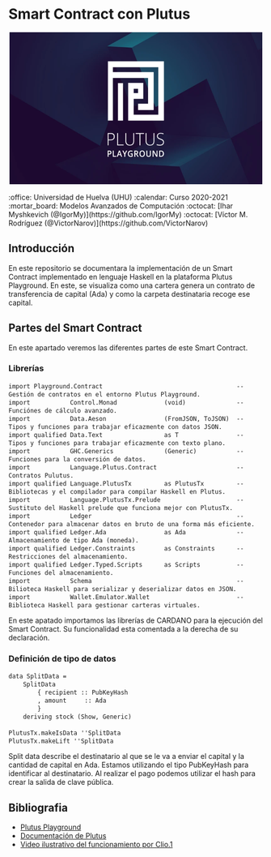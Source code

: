 # Smart Contract con Plutus
<p align="center">
  <img width="500" height="300" src="images/plutus.png">
</p>
:office: Universidad de Huelva (UHU)  
:calendar: Curso 2020-2021  
:mortar_board: Modelos Avanzados de Computación  
:octocat: [Ihar Myshkevich (@IgorMy)](https://github.com/IgorMy)  
:octocat: [Víctor M. Rodríguez (@VictorNarov)](https://github.com/VictorNarov)  

## Introducción
En este repositorio se documentara la implementación de un Smart Contract implementado en lenguaje Haskell en la plataforma Plutus Playground. 
En este, se visualiza como una cartera genera un contrato de transferencia de capital (Ada) y como la carpeta destinataria recoge ese capital. 

## Partes del Smart Contract
En este apartado veremos las diferentes partes de este Smart Contract.

### Librerías
```
import Playground.Contract                                     -- Gestión de contratos en el entorno Plutus Playground.
import           Control.Monad             (void)              -- Funciónes de cálculo avanzado.
import           Data.Aeson                (FromJSON, ToJSON)  -- Tipos y funciones para trabajar eficazmente con datos JSON.
import qualified Data.Text                 as T                -- Tipos y funciones para trabajar eficazmente con texto plano.
import           GHC.Generics              (Generic)           -- Funciones para la conversión de datos.
import           Language.Plutus.Contract                      -- Contratos Pulutus.
import qualified Language.PlutusTx         as PlutusTx         -- Bibliotecas y el compilador para compilar Haskell en Plutus.
import           Language.PlutusTx.Prelude                     -- Sustituto del Haskell prelude que funciona mejor con PlutusTx.
import           Ledger                                        -- Contenedor para almacenar datos en bruto de una forma más eficiente.
import qualified Ledger.Ada                as Ada              -- Almacenamiento de tipo Ada (moneda).
import qualified Ledger.Constraints        as Constraints      -- Restricciones del almacenamiento.
import qualified Ledger.Typed.Scripts      as Scripts          -- Funciones del almacenamiento.
import           Schema                                        -- Bilioteca Haskell para serializar y deserializar datos en JSON.
import           Wallet.Emulator.Wallet                        -- Biblioteca Haskell para gestionar carteras virtuales.
```
En este apatado importamos las librerías de CARDANO para la ejecución del Smart Contract. Su funcionalidad esta comentada a la derecha de su declaración.

### Definición de tipo de datos
```
data SplitData =
    SplitData
        { recipient :: PubKeyHash
        , amount     :: Ada
        }
    deriving stock (Show, Generic)

PlutusTx.makeIsData ''SplitData
PlutusTx.makeLift ''SplitData
```
Split data describe el destinatario al que se le va a enviar el capital y la cantidad de capital en Ada.
Estamos utilizando el tipo PubKeyHash para identificar al destinatario. Al realizar el pago podemos utilizar el hash para crear la salida de clave pública.

## Bibliografia
- [Plutus Playground](https://playground.plutus.iohkdev.io/)
- [Documentación de Plutus](https://playground.plutus.iohkdev.io/tutorial/index.html)
- [Video ilustrativo del funcionamiento por Clio.1](https://www.youtube.com/watch?v=yQYXfDG63WI&t=3s)
